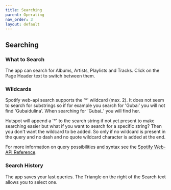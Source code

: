 ```yaml
---
title: Searching
parent: Operating
nav_order: 3
layout: default
---
```

## Searching

### What to Search
The app can search for Albums, Artists, Playlists and Tracks. Click on the Page Header text to switch between them.

### Wildcards
Spotify web-api search supports the '*' wildcard (max. 2). It does not seem to search for substrings so if for example you search for 'Gubai' you will not find 'Gubaidulina'. When searching for 'Gubai_' you will find her.

Hutspot will append a '*' to the search string if not yet present to make searching easier but what if you want to search for a specific string? Then you don't want the wildcard to be added. So only if no wildcard is present in the query and no dash and no quote wildcard character is added at the end.

For more information on query possibilities and syntax see the [Spotify Web-API Reference](https://developer.spotify.com/documentation/web-api/reference/search/search/).

### Search History
The app saves your last queries. The Triangle on the right of the Search text allows you to select one.

